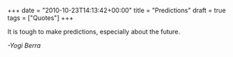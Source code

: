 +++
date = "2010-10-23T14:13:42+00:00"
title = "Predictions"
draft = true
tags = ["Quotes"]
+++

It is tough to make predictions, especially about the future.

_-Yogi Berra_